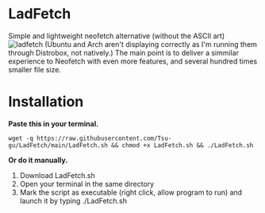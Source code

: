 # LadFetch
Simple and lightweight neofetch alternative (without the ASCII art) 
![ladfetch](https://user-images.githubusercontent.com/108401269/199033647-7777f0bc-d285-484f-83d8-d806a95a4812.png)
(Ubuntu and Arch aren't displaying correctly as I'm running them through Distrobox, not natively.)
The main point is to deliver a simmilar experience to Neofetch with even more features, and several hundred times smaller file size.

# Installation
**Paste this in your terminal.**

`wget -q https://raw.githubusercontent.com/Tsu-gu/LadFetch/main/LadFetch.sh && chmod +x LadFetch.sh && ./LadFetch.sh`

**Or do it manually.**
1. Download LadFetch.sh
2. Open your terminal in the same directory
3. Mark the script as executable (right click, allow program to run) and launch it by typing ./LadFetch.sh
